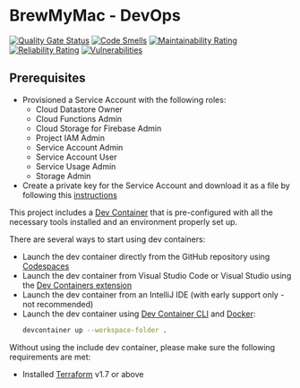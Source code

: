 # BrewMyMac - DevOps

[![Quality Gate Status](https://sonarcloud.io/api/project_badges/measure?project=brewmymac.sh-infra&metric=alert_status)](https://sonarcloud.io/summary/new_code?id=brewmymac.sh-infra)
[![Code Smells](https://sonarcloud.io/api/project_badges/measure?project=brewmymac.sh-infra&metric=code_smells)](https://sonarcloud.io/summary/new_code?id=brewmymac.sh-infra)
[![Maintainability Rating](https://sonarcloud.io/api/project_badges/measure?project=brewmymac.sh-infra&metric=sqale_rating)](https://sonarcloud.io/summary/new_code?id=brewmymac.sh-infra)
[![Reliability Rating](https://sonarcloud.io/api/project_badges/measure?project=brewmymac.sh-infra&metric=reliability_rating)](https://sonarcloud.io/summary/new_code?id=brewmymac.sh-infra)
[![Vulnerabilities](https://sonarcloud.io/api/project_badges/measure?project=brewmymac.sh-infra&metric=vulnerabilities)](https://sonarcloud.io/summary/new_code?id=brewmymac.sh-infra)

## Prerequisites

* Provisioned a Service Account with the following roles:
    - Cloud Datastore Owner
    - Cloud Functions Admin
    - Cloud Storage for Firebase Admin
    - Project IAM Admin
    - Service Account Admin
    - Service Account User
    - Service Usage Admin
    - Storage Admin
* Create a private key for the Service Account and download it as a file by following this [instructions](https://cloud.google.com/iam/docs/keys-create-delete)

This project includes a [Dev Container](https://containers.dev/) that is pre-configured with all the necessary tools installed and an environment properly set up.

There are several ways to start using dev containers:
* Launch the dev container directly from the GitHub repository using [Codespaces](https://github.com/features/codespaces)
* Launch the dev container from Visual Studio Code or Visual Studio using the [Dev Containers extension](https://marketplace.visualstudio.com/items?itemName=ms-vscode-remote.remote-containers)
* Launch the dev container from an IntelliJ IDE (with early support only - not recommended)
* Launch the dev container using [Dev Container CLI](https://github.com/devcontainers/cli) and [Docker](https://www.docker.com):
  ```bash
  devcontainer up --workspace-folder .
  ```

Without using the include dev container, please make sure the following requirements are met:

* Installed [Terraform](https://www.terraform.io/) v1.7 or above
